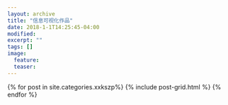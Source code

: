 ```yaml
---
layout: archive
title: "信息可视化作品"
date: 2018-1-1T14:25:45-04:00
modified:
excerpt: ""
tags: []
image: 
  feature: 
  teaser:
---
```


<div class="tiles">
{% for post in site.categories.xxkszp%}
	{% include post-grid.html %}
{% endfor %}
</div><!-- /.tiles -->
